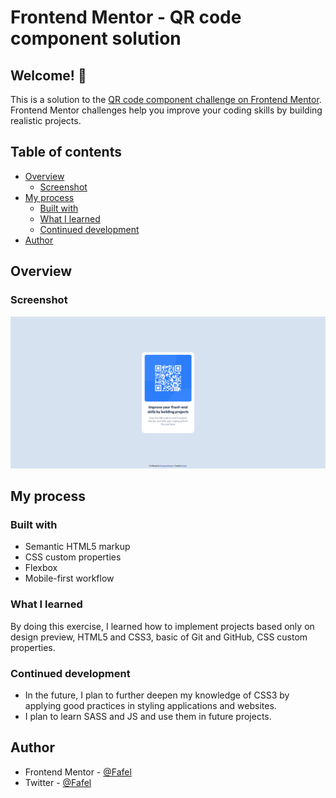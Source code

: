 # Frontend Mentor - QR code component solution

## Welcome! 👋

This is a solution to the [QR code component challenge on Frontend Mentor](https://www.frontendmentor.io/challenges/qr-code-component-iux_sIO_H). Frontend Mentor challenges help you improve your coding skills by building realistic projects. 

## Table of contents

- [Overview](#overview)
  - [Screenshot](#screenshot)
- [My process](#my-process)
  - [Built with](#built-with)
  - [What I learned](#what-i-learned)
  - [Continued development](#continued-development)
- [Author](#author)

## Overview

### Screenshot

![Preview for the QR code component coding challenge](./design/Screenshot.png)

## My process

### Built with

- Semantic HTML5 markup
- CSS custom properties
- Flexbox
- Mobile-first workflow

### What I learned

By doing this exercise, I learned how to implement projects based only on design preview, HTML5 and CSS3, basic of Git and GitHub, CSS custom properties. 

### Continued development

 - In the future, I plan to further  deepen my knowledge of CSS3 by applying good practices in styling applications and websites. 
- I plan to learn SASS and JS and use them in future projects.

## Author

- Frontend Mentor - [@Fafel](https://www.frontendmentor.io/profile/Fafell)
- Twitter - [@Fafel](https://www.twitter.com/Fafffel)